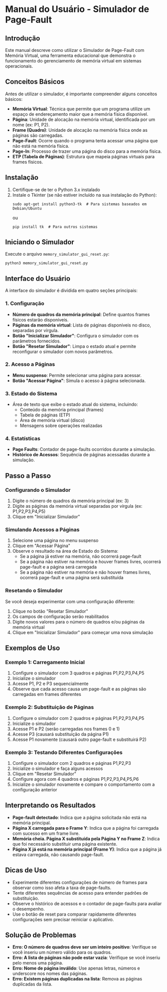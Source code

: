 # Manual do Usuário - Simulador de Page-Fault

## Introdução

Este manual descreve como utilizar o Simulador de Page-Fault com Memória Virtual, uma ferramenta educacional que demonstra o funcionamento do gerenciamento de memória virtual em sistemas operacionais.

## Conceitos Básicos

Antes de utilizar o simulador, é importante compreender alguns conceitos básicos:

- **Memória Virtual**: Técnica que permite que um programa utilize um espaço de endereçamento maior que a memória física disponível.
- **Página**: Unidade de alocação na memória virtual, identificada por um nome (ex: P1, P2).
- **Frame (Quadro)**: Unidade de alocação na memória física onde as páginas são carregadas.
- **Page-Fault**: Ocorre quando o programa tenta acessar uma página que não está na memória física.
- **Page-In**: Processo de trazer uma página do disco para a memória física.
- **ETP (Tabela de Páginas)**: Estrutura que mapeia páginas virtuais para frames físicos.

## Instalação

1. Certifique-se de ter o Python 3.x instalado
2. Instale o Tkinter (se não estiver incluído na sua instalação do Python):
   ```
   sudo apt-get install python3-tk  # Para sistemas baseados em Debian/Ubuntu
   ```
   ou
   ```
   pip install tk  # Para outros sistemas
   ```

## Iniciando o Simulador

Execute o arquivo `memory_simulator_gui_reset.py`:
```
python3 memory_simulator_gui_reset.py
```

## Interface do Usuário

A interface do simulador é dividida em quatro seções principais:

### 1. Configuração
- **Número de quadros da memória principal**: Define quantos frames físicos estarão disponíveis.
- **Páginas da memória virtual**: Lista de páginas disponíveis no disco, separadas por vírgula.
- **Botão "Inicializar Simulador"**: Configura o simulador com os parâmetros fornecidos.
- **Botão "Resetar Simulador"**: Limpa o estado atual e permite reconfigurar o simulador com novos parâmetros.

### 2. Acesso a Páginas
- **Menu suspenso**: Permite selecionar uma página para acessar.
- **Botão "Acessar Página"**: Simula o acesso à página selecionada.

### 3. Estado do Sistema
- Área de texto que exibe o estado atual do sistema, incluindo:
  - Conteúdo da memória principal (frames)
  - Tabela de páginas (ETP)
  - Área de memória virtual (disco)
  - Mensagens sobre operações realizadas

### 4. Estatísticas
- **Page Faults**: Contador de page-faults ocorridos durante a simulação.
- **Histórico de Acessos**: Sequência de páginas acessadas durante a simulação.

## Passo a Passo

### Configurando o Simulador

1. Digite o número de quadros da memória principal (ex: 3)
2. Digite as páginas da memória virtual separadas por vírgula (ex: P1,P2,P3,P4,P5)
3. Clique em "Inicializar Simulador"

### Simulando Acessos a Páginas

1. Selecione uma página no menu suspenso
2. Clique em "Acessar Página"
3. Observe o resultado na área de Estado do Sistema:
   - Se a página já estiver na memória, não ocorrerá page-fault
   - Se a página não estiver na memória e houver frames livres, ocorrerá page-fault e a página será carregada
   - Se a página não estiver na memória e não houver frames livres, ocorrerá page-fault e uma página será substituída

### Resetando o Simulador

Se você deseja experimentar com uma configuração diferente:

1. Clique no botão "Resetar Simulador"
2. Os campos de configuração serão reabilitados
3. Digite novos valores para o número de quadros e/ou páginas da memória virtual
4. Clique em "Inicializar Simulador" para começar uma nova simulação

## Exemplos de Uso

### Exemplo 1: Carregamento Inicial

1. Configure o simulador com 3 quadros e páginas P1,P2,P3,P4,P5
2. Inicialize o simulador
3. Acesse P1, P2 e P3 sequencialmente
4. Observe que cada acesso causa um page-fault e as páginas são carregadas em frames diferentes

### Exemplo 2: Substituição de Páginas

1. Configure o simulador com 2 quadros e páginas P1,P2,P3,P4,P5
2. Inicialize o simulador
3. Acesse P1 e P2 (serão carregadas nos frames 0 e 1)
4. Acesse P3 (causará substituição da página P1)
5. Acesse P1 novamente (causará outro page-fault e substituirá P2)

### Exemplo 3: Testando Diferentes Configurações

1. Configure o simulador com 2 quadros e páginas P1,P2,P3
2. Inicialize o simulador e faça alguns acessos
3. Clique em "Resetar Simulador"
4. Configure agora com 4 quadros e páginas P1,P2,P3,P4,P5,P6
5. Inicialize o simulador novamente e compare o comportamento com a configuração anterior

## Interpretando os Resultados

- **Page-fault detectado**: Indica que a página solicitada não está na memória principal.
- **Página X carregada para o Frame Y**: Indica que a página foi carregada com sucesso em um frame livre.
- **Memória cheia. Página X substituída pela Página Y no Frame Z**: Indica que foi necessário substituir uma página existente.
- **Página X já está na memória principal (Frame Y)**: Indica que a página já estava carregada, não causando page-fault.

## Dicas de Uso

- Experimente diferentes configurações de número de frames para observar como isso afeta a taxa de page-faults.
- Tente diferentes sequências de acesso para entender padrões de substituição.
- Observe o histórico de acessos e o contador de page-faults para avaliar o desempenho.
- Use o botão de reset para comparar rapidamente diferentes configurações sem precisar reiniciar o aplicativo.

## Solução de Problemas

- **Erro: O número de quadros deve ser um inteiro positivo**: Verifique se você inseriu um número válido para os quadros.
- **Erro: A lista de páginas não pode estar vazia**: Verifique se você inseriu pelo menos uma página.
- **Erro: Nome de página inválido**: Use apenas letras, números e underscore nos nomes das páginas.
- **Erro: Existem páginas duplicadas na lista**: Remova as páginas duplicadas da lista.

